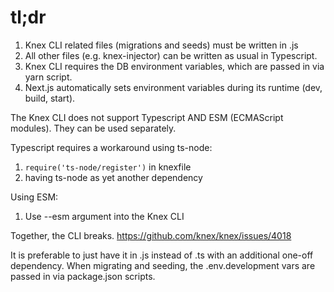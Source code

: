 # tl;dr

1. Knex CLI related files (migrations and seeds) must be written in .js
2. All other files (e.g. knex-injector) can be written as usual in Typescript.
3. Knex CLI requires the DB environment variables, which are passed in via yarn script.
4. Next.js automatically sets environment variables during its runtime (dev, build, start).

The Knex CLI does not support Typescript AND ESM (ECMAScript modules). They can be used separately.

Typescript requires a workaround using ts-node:

1. `require('ts-node/register')` in knexfile
2. having ts-node as yet another dependency

Using ESM:

1. Use --esm argument into the Knex CLI

Together, the CLI breaks. https://github.com/knex/knex/issues/4018

It is preferable to just have it in .js instead of .ts with an additional one-off dependency.
When migrating and seeding, the .env.development vars are passed in via package.json scripts.
